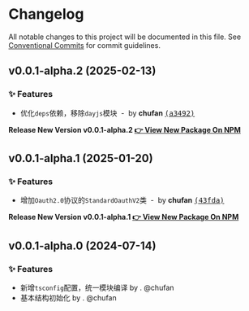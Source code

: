 # Changelog

All notable changes to this project will be documented in this file.
See [Conventional Commits](https://conventionalcommits.org) for commit guidelines.

## v0.0.1-alpha.2 (2025-02-13)

### ✨ Features

- 优化`deps`依赖，移除`dayjs`模块 &nbsp;-&nbsp; by **chufan** [<samp>(a3492)</samp>](https://github.com/142vip/core-x/commit/a34925c)

**Release New Version v0.0.1-alpha.2 [👉 View New Package On NPM](https://www.npmjs.com/package/@142vip/oauth2.0)**

## v0.0.1-alpha.1 (2025-01-20)

### ✨ Features

- 增加`Oauth2.0`协议的`StandardOauthV2`类 &nbsp;-&nbsp; by **chufan** [<samp>(43fda)</samp>](https://github.com/142vip/core-x/commit/43fdad4)

**Release New Version v0.0.1-alpha.1 [👉 View New Package On NPM](https://www.npmjs.com/package/@142vip/oauth2.0)**

## v0.0.1-alpha.0 (2024-07-14)

### ✨ Features

- 新增`tsconfig`配置，统一模块编译 by . @chufan
- 基本结构初始化  by . @chufan
